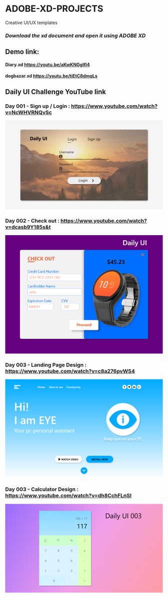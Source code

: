 # ADOBE-XD-PROJECTS
Creative UI/UX templates
### *Download the xd document and open it using ADOBE XD*
## Demo link:
#### Diary.xd https://youtu.be/aKwKNGgIfI4
#### dogbazar.xd https://youtu.be/tiEtC8dmqLs

## Daily UI Challenge YouTube link 
### Day 001 - Sign up / Login : https://www.youtube.com/watch?v=NcWHVRNQvSc
![Day 001 - Sign up](https://github.com/vel-jack/ADOBE-XD-PROJECTS/raw/master/XD/Daily%20UI%20Challenge/Daily%20UI%20001.png)
### Day 002 - Check out : https://www.youtube.com/watch?v=dcasb9Y185s&t
![Day 002 - Check out](https://github.com/vel-jack/ADOBE-XD-PROJECTS/raw/master/XD/Daily%20UI%20Challenge/Daily%20UI%20002.png)
### Day 003 - Landing Page Design : https://www.youtube.com/watch?v=c8a276pvWS4
![Day 003 - Landing Page Design](https://github.com/vel-jack/ADOBE-XD-PROJECTS/raw/master/XD/Daily%20UI%20Challenge/Daily%20UI%20003.png)
### Day 003 - Calculator Design : https://www.youtube.com/watch?v=dh8CchFLnSI
![Day 004 - Calculator Design](https://github.com/vel-jack/ADOBE-XD-PROJECTS/raw/master/XD/Daily%20UI%20Challenge/Daily%20UI%20004.png)
